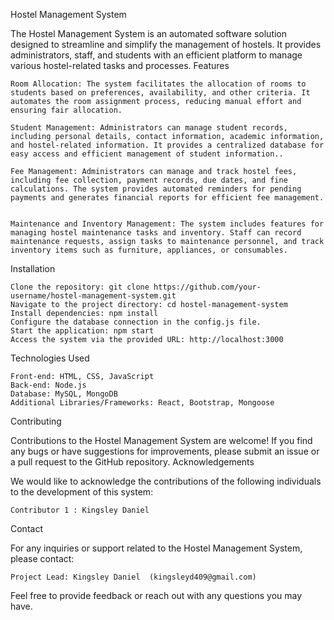 
Hostel Management System

The Hostel Management System is an automated software solution designed to streamline and simplify the management of hostels. It provides administrators, staff, and students with an efficient platform to manage various hostel-related tasks and processes.
Features

    Room Allocation: The system facilitates the allocation of rooms to students based on preferences, availability, and other criteria. It automates the room assignment process, reducing manual effort and ensuring fair allocation.

    Student Management: Administrators can manage student records, including personal details, contact information, academic information, and hostel-related information. It provides a centralized database for easy access and efficient management of student information..

    Fee Management: Administrators can manage and track hostel fees, including fee collection, payment records, due dates, and fine calculations. The system provides automated reminders for pending payments and generates financial reports for efficient fee management.


    Maintenance and Inventory Management: The system includes features for managing hostel maintenance tasks and inventory. Staff can record maintenance requests, assign tasks to maintenance personnel, and track inventory items such as furniture, appliances, or consumables.

Installation

    Clone the repository: git clone https://github.com/your-username/hostel-management-system.git
    Navigate to the project directory: cd hostel-management-system
    Install dependencies: npm install
    Configure the database connection in the config.js file.
    Start the application: npm start
    Access the system via the provided URL: http://localhost:3000

Technologies Used

    Front-end: HTML, CSS, JavaScript
    Back-end: Node.js
    Database: MySQL, MongoDB
    Additional Libraries/Frameworks: React, Bootstrap, Mongoose

Contributing

Contributions to the Hostel Management System are welcome! If you find any bugs or have suggestions for improvements, please submit an issue or a pull request to the GitHub repository.
Acknowledgements

We would like to acknowledge the contributions of the following individuals to the development of this system:

    Contributor 1 : Kingsley Daniel
    

Contact

For any inquiries or support related to the Hostel Management System, please contact:

    Project Lead: Kingsley Daniel  (kingsleyd409@gmail.com)
    

Feel free to provide feedback or reach out with any questions you may have.




